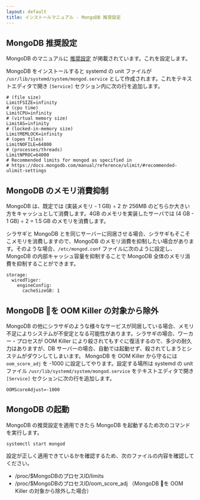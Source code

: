 ```yaml
---
layout: default
title: インストールマニュアル - MongoDB 推奨設定
---
```


## MongoDB 推奨設定

MongoDB のマニュアルに [推奨設定](https://docs.mongodb.com/manual/reference/ulimit/#recommended-settings) が掲載されています。これを設定します。

MongoDB をインストールすると systemd の unit ファイルが `/usr/lib/systemd/system/mongod.service` として作成されます。これをテキストエディタで開き `[Service]` セクション内に次の行を追加します。

~~~
# (file size)
LimitFSIZE=infinity
# (cpu time)
LimitCPU=infinity
# (virtual memory size)
LimitAS=infinity
# (locked-in-memory size)
LimitMEMLOCK=infinity
# (open files)
LimitNOFILE=64000
# (processes/threads)
LimitNPROC=64000
# Recommended limits for mongod as specified in
# https://docs.mongodb.com/manual/reference/ulimit/#recommended-ulimit-settings
~~~

## MongoDB のメモリ消費抑制

MongoDB は、既定では (実装メモリ - 1 GB) ÷ 2 か 256MB のどちらか大きい方をキャッシュとして消費します。4GB のメモリを実装したサーバでは (4 GB - 1 GB) ÷ 2 = 1.5 GB のメモリを消費します。

シラサギと MongoDB とを同じサーバーに同居させる場合、シラサギもそこそこメモリを消費しますので、MongoDB のメモリ消費を抑制したい場合があります。そのような場合、`/etc/mongod.conf` ファイルに次のように設定し、MongoDB の内部キャッシュ容量を抑制することで MongoDB 全体のメモリ消費を抑制することができます。

~~~
storage:
  wiredTiger:
    engineConfig:
      cacheSizeGB: 1
~~~

## MongoDB を OOM Killer の対象から除外

MongoDB の他にシラサギのような様々なサービスが同居している場合、メモリ不足によりシステムが不安定となる可能性があります。シラサギの場合、ワーカー・プロセスが OOM Killer により殺されてもすぐに復活するので、多少の耐久力はありますが、DB サーバーの場合、自動では起動せず、殺されてしまうとシステムがダウンしてしまいます。
MongoDB を OOM Killer から守るには `oom_score_adj` を -1000 に設定してやります。設定する場所は systemd の unit ファイル `/usr/lib/systemd/system/mongod.service` をテキストエディタで開き `[Service]` セクションに次の行を追加します。

~~~
OOMScoreAdjust=-1000
~~~

## MongoDB の起動

MongoDB の推奨設定を適用できたら MongoDB を起動するため次のコマンドを実行します。

~~~
systemctl start mongod
~~~

設定が正しく適用できているかを確認するため、次のファイルの内容を確認してください。

- /proc/$MongoDBのプロセスID/limits
- /proc/$MongoDBのプロセスID/oom_score_adj （MongoDB を OOM Killer の対象から除外した場合）
